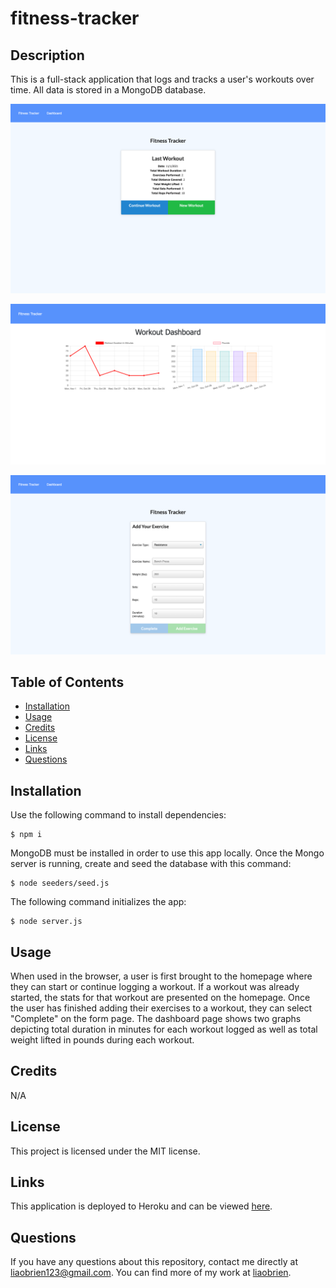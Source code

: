 # fitness-tracker

## Description

This is a full-stack application that logs and tracks a user's workouts over time. All data is stored in a MongoDB database.

![screenshot of application](./public/screencap1.png)

![screenshot of application](./public/screencap2.png)

![screenshot of application](./public/screencap3.png)

## Table of Contents

- [Installation](#installation)
- [Usage](#usage)
- [Credits](#credits)
- [License](#license)
- [Links](#links)
- [Questions](#questions)

## Installation

Use the following command to install dependencies:

```
$ npm i
```

MongoDB must be installed in order to use this app locally. Once the Mongo server is running, create and seed the database with this command:

```
$ node seeders/seed.js
```

The following command initializes the app:

```
$ node server.js
```

## Usage

When used in the browser, a user is first brought to the homepage where they can start or continue logging a workout. If a workout was already started, the stats for that workout are presented on the homepage. Once the user has finished adding their exercises to a workout, they can select "Complete" on the form page. The dashboard page shows two graphs depicting total duration in minutes for each workout logged as well as total weight lifted in pounds during each workout.

## Credits

N/A

## License

This project is licensed under the MIT license.

## Links

This application is deployed to Heroku and can be viewed [here](https://mighty-plateau-64624.herokuapp.com/).

## Questions

If you have any questions about this repository, contact me directly at liaobrien123@gmail.com. You can find more of my work at [liaobrien](https://github.com/liaobrien).
